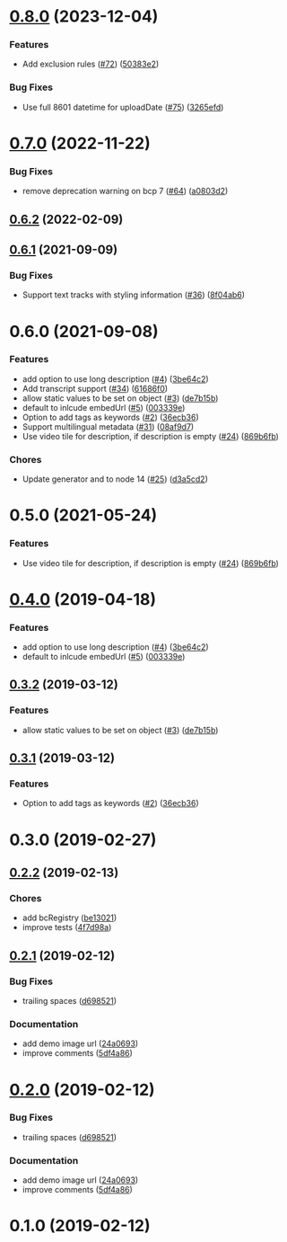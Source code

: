 <a name="0.8.0"></a>
# [0.8.0](https://github.com/brightcove/videojs-schema/compare/v0.7.0...v0.8.0) (2023-12-04)

### Features

* Add exclusion rules ([#72](https://github.com/brightcove/videojs-schema/issues/72)) ([50383e2](https://github.com/brightcove/videojs-schema/commit/50383e2))

### Bug Fixes

* Use full 8601 datetime for uploadDate ([#75](https://github.com/brightcove/videojs-schema/issues/75)) ([3265efd](https://github.com/brightcove/videojs-schema/commit/3265efd))

<a name="0.7.0"></a>
# [0.7.0](https://github.com/brightcove/videojs-schema/compare/v0.6.2...v0.7.0) (2022-11-22)

### Bug Fixes

* remove deprecation warning on bcp 7 ([#64](https://github.com/brightcove/videojs-schema/issues/64)) ([a0803d2](https://github.com/brightcove/videojs-schema/commit/a0803d2))

<a name="0.6.2"></a>
## [0.6.2](https://github.com/brightcove/videojs-schema/compare/v0.6.1...v0.6.2) (2022-02-09)

<a name="0.6.1"></a>
## [0.6.1](https://github.com/brightcove/videojs-schema/compare/v0.6.0...v0.6.1) (2021-09-09)

### Bug Fixes

* Support text tracks with styling information ([#36](https://github.com/brightcove/videojs-schema/issues/36)) ([8f04ab6](https://github.com/brightcove/videojs-schema/commit/8f04ab6))

<a name="0.6.0"></a>
# 0.6.0 (2021-09-08)

### Features

* add option to use long description ([#4](https://github.com/brightcove/videojs-schema/issues/4)) ([3be64c2](https://github.com/brightcove/videojs-schema/commit/3be64c2))
* Add transcript support ([#34](https://github.com/brightcove/videojs-schema/issues/34)) ([61686f0](https://github.com/brightcove/videojs-schema/commit/61686f0))
* allow static values to be set on object ([#3](https://github.com/brightcove/videojs-schema/issues/3)) ([de7b15b](https://github.com/brightcove/videojs-schema/commit/de7b15b))
* default to inlcude embedUrl ([#5](https://github.com/brightcove/videojs-schema/issues/5)) ([003339e](https://github.com/brightcove/videojs-schema/commit/003339e))
* Option to add tags as keywords ([#2](https://github.com/brightcove/videojs-schema/issues/2)) ([36ecb36](https://github.com/brightcove/videojs-schema/commit/36ecb36))
* Support multilingual metadata ([#31](https://github.com/brightcove/videojs-schema/issues/31)) ([08af9d7](https://github.com/brightcove/videojs-schema/commit/08af9d7))
* Use video tile for description, if description is empty ([#24](https://github.com/brightcove/videojs-schema/issues/24)) ([869b6fb](https://github.com/brightcove/videojs-schema/commit/869b6fb))

### Chores

* Update generator and to node 14 ([#25](https://github.com/brightcove/videojs-schema/issues/25)) ([d3a5cd2](https://github.com/brightcove/videojs-schema/commit/d3a5cd2))

<a name="0.5.0"></a>
# 0.5.0 (2021-05-24)

### Features

* Use video tile for description, if description is empty ([#24](https://github.com/brightcove/videojs-schema/issues/24)) ([869b6fb](https://github.com/brightcove/videojs-schema/commit/869b6fb))

<a name="0.4.0"></a>
# [0.4.0](https://github.com/brightcove/videojs-schema/compare/v0.3.2...v0.4.0) (2019-04-18)

### Features

* add option to use long description ([#4](https://github.com/brightcove/videojs-schema/issues/4)) ([3be64c2](https://github.com/brightcove/videojs-schema/commit/3be64c2))
* default to inlcude embedUrl ([#5](https://github.com/brightcove/videojs-schema/issues/5)) ([003339e](https://github.com/brightcove/videojs-schema/commit/003339e))

<a name="0.3.2"></a>
## [0.3.2](https://github.com/brightcove/videojs-schema/compare/v0.3.1...v0.3.2) (2019-03-12)

### Features

* allow static values to be set on object ([#3](https://github.com/brightcove/videojs-schema/issues/3)) ([de7b15b](https://github.com/brightcove/videojs-schema/commit/de7b15b))

<a name="0.3.1"></a>
## [0.3.1](https://github.com/brightcove/videojs-schema/compare/v0.3.0...v0.3.1) (2019-03-12)

### Features

* Option to add tags as keywords ([#2](https://github.com/brightcove/videojs-schema/issues/2)) ([36ecb36](https://github.com/brightcove/videojs-schema/commit/36ecb36))

<a name="0.3.0"></a>
# 0.3.0 (2019-02-27)

<a name="0.2.2"></a>
## [0.2.2](https://bithub.brightcove.com/bclifford/videojs-jsonld/compare/v0.2.1...v0.2.2) (2019-02-13)

### Chores

* add bcRegistry ([be13021](https://bithub.brightcove.com/bclifford/videojs-jsonld/commits/be13021))
* improve tests ([4f7d98a](https://bithub.brightcove.com/bclifford/videojs-jsonld/commits/4f7d98a))

<a name="0.2.1"></a>
## [0.2.1](https://bithub.brightcove.com/bclifford/videojs-jsonld/compare/v0.1.0...v0.2.1) (2019-02-12)

### Bug Fixes

* trailing spaces ([d698521](https://bithub.brightcove.com/bclifford/videojs-jsonld/commits/d698521))

### Documentation

* add demo image url ([24a0693](https://bithub.brightcove.com/bclifford/videojs-jsonld/commits/24a0693))
* improve comments ([5df4a86](https://bithub.brightcove.com/bclifford/videojs-jsonld/commits/5df4a86))

<a name="0.2.0"></a>
# [0.2.0](https://bithub.brightcove.com/bclifford/videojs-jsonld/compare/v0.1.0...v0.2.0) (2019-02-12)

### Bug Fixes

* trailing spaces ([d698521](https://bithub.brightcove.com/bclifford/videojs-jsonld/commits/d698521))

### Documentation

* add demo image url ([24a0693](https://bithub.brightcove.com/bclifford/videojs-jsonld/commits/24a0693))
* improve comments ([5df4a86](https://bithub.brightcove.com/bclifford/videojs-jsonld/commits/5df4a86))

<a name="0.1.0"></a>
# 0.1.0 (2019-02-12)

